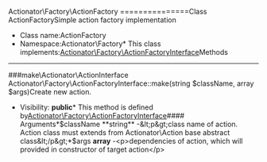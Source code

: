 Actionator\Factory\ActionFactory
===============Class ActionFactorySimple action factory implementation
* Class name:ActionFactory
* Namespace:Actionator\Factory* This class implements:[Actionator\Factory\ActionFactoryInterface](Actionator-Factory-ActionFactoryInterface.md)Methods
-------
###make\Actionator\ActionInterface Actionator\Factory\ActionFactoryInterface::make(string $className, array $args)Create new action.



* Visibility: **public*** This method is defined by[Actionator\Factory\ActionFactoryInterface](Actionator-Factory-ActionFactoryInterface.md)#### Arguments*$className **string** -&lt;p&gt;class name of action. Action class must extends from Actionator\Action base abstract class&lt;/p&gt;*$args **array** -&lt;p&gt;dependencies of action, which will provided in constructor of target action&lt;/p&gt;